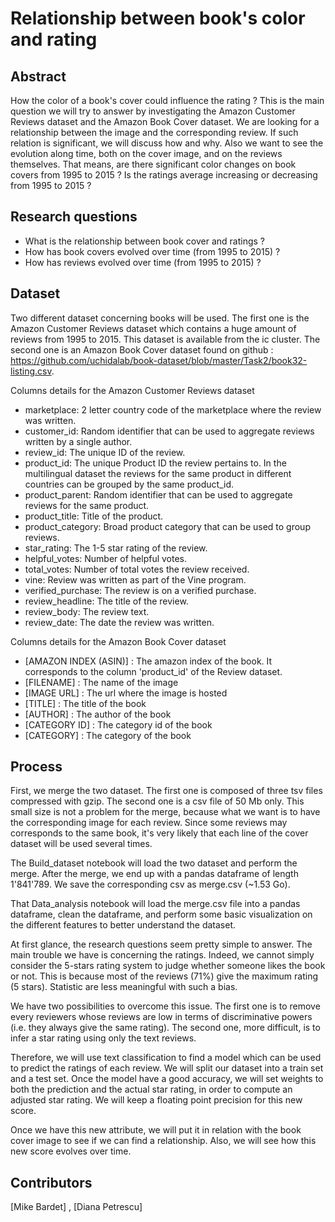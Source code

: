 # Relationship between book's color and rating

## Abstract
How the color of a book's cover could influence the rating ? This is the main question we will try to answer by investigating the Amazon Customer Reviews dataset and the Amazon Book Cover dataset. We are looking for a relationship between the image and the corresponding review. If such relation is significant, we will discuss how and why. Also we want to see the evolution along time, both on the cover image, and on the reviews themselves. That means, are there significant color changes on book covers from 1995 to 2015 ? Is the ratings average increasing or decreasing from 1995 to 2015 ?

## Research questions

- What is the relationship between book cover and ratings ?
- How has book covers evolved over time (from 1995 to 2015) ?
- How has reviews evolved over time (from 1995 to 2015) ?

## Dataset

Two different dataset concerning books will be used. The first one is the Amazon Customer Reviews dataset which contains a huge amount of reviews from 1995 to 2015. This dataset is available from the ic cluster. The second one is an Amazon Book Cover dataset found on github : https://github.com/uchidalab/book-dataset/blob/master/Task2/book32-listing.csv.

Columns details for the Amazon Customer Reviews dataset
- marketplace: 2 letter country code of the marketplace where the review was written.
- customer_id: Random identifier that can be used to aggregate reviews written by a single author.
- review_id: The unique ID of the review.
- product_id: The unique Product ID the review pertains to. In the multilingual dataset the reviews for the same product in different countries can be grouped by the same product_id.
- product_parent: Random identifier that can be used to aggregate reviews for the same product.
- product_title: Title of the product.
- product_category: Broad product category that can be used to group reviews.
- star_rating: The 1-5 star rating of the review.
- helpful_votes: Number of helpful votes.
- total_votes: Number of total votes the review received.
- vine: Review was written as part of the Vine program.
- verified_purchase: The review is on a verified purchase.
- review_headline: The title of the review.
- review_body: The review text.
- review_date: The date the review was written.

Columns details for the Amazon Book Cover dataset
- [AMAZON INDEX (ASIN)] : The amazon index of the book. It corresponds to the column 'product_id' of the Review dataset.
- [FILENAME] : The name of the image
- [IMAGE URL] : The url where the image is hosted
- [TITLE] : The title of the book
- [AUTHOR] : The author of the book
- [CATEGORY ID] : The category id of the book
- [CATEGORY] : The category of the book

## Process

First, we merge the two dataset. The first one is composed of three tsv files compressed with gzip. The second one is a csv file of 50 Mb only. This small size is not a problem for the merge, because what we want is to have the corresponding image for each review. Since some reviews may corresponds to the same book, it's very likely that each line of the cover dataset will be used several times.

The Build_dataset notebook will load the two dataset and perform the merge. After the merge, we end up with a pandas dataframe of length 1'841'789. We save the corresponding csv as merge.csv (~1.53 Go).

That Data_analysis notebook will load the merge.csv file into a pandas dataframe, clean the dataframe, and perform some basic visualization on the different features to better understand the dataset.

At first glance, the research questions seem pretty simple to answer. The main trouble we have is concerning the ratings. Indeed, we cannot simply consider the 5-stars rating system to judge whether someone likes the book or not. This is because most of the reviews (71%) give the maximum rating (5 stars). Statistic are less meaningful with such a bias.

We have two possibilities to overcome this issue. The first one is to remove every reviewers whose reviews are low in terms of discriminative powers (i.e. they always give the same rating). The second one, more difficult, is to infer a star rating using only the text reviews.

Therefore, we will use text classification to find a model which can be used to predict the ratings of each review. We will split our dataset into a train set and a test set. Once the model have a good accuracy, we will set weights to both the prediction and the actual star rating, in order to compute an adjusted star rating. We will keep a floating point precision for this new score.

Once we have this new attribute, we will put it in relation with the book cover image to see if we can find a relationship. Also, we will see how this new score evolves over time.

## Contributors

[Mike Bardet] , [Diana Petrescu]